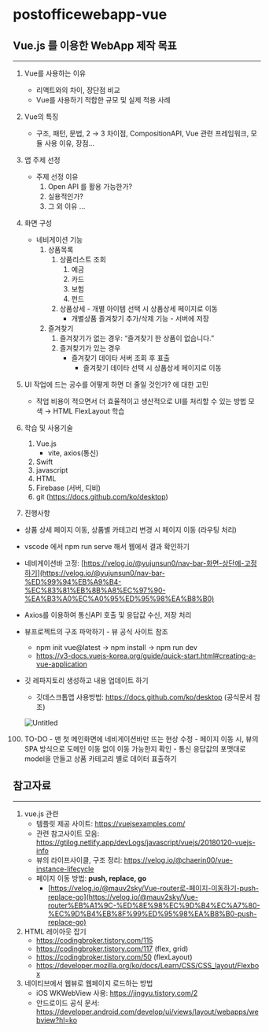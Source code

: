 # postofficewebapp-vue

## Vue.js 를 이용한 WebApp 제작 목표

---

1. Vue를 사용하는 이유
    - 리액트와의 차이, 장단점 비교
    - Vue를 사용하기 적합한 규모 및 실제 적용 사례
2. Vue의 특징
    - 구조, 패턴, 문법, 2 → 3 차이점, CompositionAPI, Vue 관련 프레임워크, 모듈 사용 이유, 장점…
3. 앱 주제 선정
    - 주제 선정 이유
        1. Open API 를 활용 가능한가?
        2. 실용적인가?
        3. 그 외 이유 …
4. 화면 구성
    - 네비게이션 기능
        1. 상품목록
            1. 상품리스트 조회
                1. 예금
                2. 카드
                3. 보험
                4. 펀드
            2. 상품상세 - 개별 아이템 선택 시 상품상세 페이지로 이동
                - 개별상품 즐겨찾기 추가/삭제 기능 - 서버에 저장
        2. 즐겨찾기
            1. 즐겨찾기가 없는 경우: “즐겨찾기 한 상품이 없습니다.”
            2. 즐겨찾기가 있는 경우
                - 즐겨찾기 데이타 서버 조회 후 표출
                    - 즐겨찾기 데이타 선택 시 상품상세 페이지로 이동
5. UI 작업에 드는 공수를 어떻게 하면 더 줄일 것인가? 에 대한 고민
    - 작업 비용이 적으면서 더 효율적이고 생산적으로 UI를 처리할 수 있는 방법 모색 → HTML FlexLayout 학습
6. 학습 및 사용기술
    1. Vue.js
        - vite, axios(통신)
    2. Swift
    3. javascript
    4. HTML
    5. Firebase (서버, 디비)
    6. git (https://docs.github.com/ko/desktop)

99. 진행사항

- 상품 상세 페이지 이동, 상품별 카테고리 변경 시 페이지 이동 (라우팅 처리)
- vscode 에서 npm run serve 해서 웹에서 결과 확인하기
- 네비게이션바 고정: [https://velog.io/@yujunsun0/nav-bar-화면-상단에-고정하기](https://velog.io/@yujunsun0/nav-bar-%ED%99%94%EB%A9%B4-%EC%83%81%EB%8B%A8%EC%97%90-%EA%B3%A0%EC%A0%95%ED%95%98%EA%B8%B0)
- Axios를 이용하여 통신API 호출 및 응답값 수신, 저장 처리
- 뷰프로젝트의 구조 파악하기 - 뷰 공식 사이트 참조
    - npm init vue@latest → npm install → npm run dev
    - https://v3-docs.vuejs-korea.org/guide/quick-start.html#creating-a-vue-application
- 깃 레파지토리 생성하고 내용 업데이트 하기
    - 깃데스크톱앱 사용방법: https://docs.github.com/ko/desktop (공식문서 참조)
    
    ![Untitled](https://prod-files-secure.s3.us-west-2.amazonaws.com/98afc0a3-ad59-4b89-af15-37224ea659bd/aced20a3-63b6-4dc6-bb11-1ba347c28b4d/Untitled.png)
    
100. TO-DO
    - 맨 첫 메인화면에 네비게이션바만 뜨는 현상 수정
    - 페이지 이동 시, 뷰의 SPA 방식으로 도메인 이동 없이 이동 가능한지 확인
    - 통신 응답값의 포맷대로 model을 만들고 상품 카테고리 별로 데이터 표출하기


## 참고자료

---

1. vue.js 관련
    - 템플릿 제공 사이트: https://vuejsexamples.com/
    - 관련 참고사이트 모음: https://gtilog.netlify.app/devLogs/javascript/vuejs/20180120-vuejs-info
    - 뷰의 라이프사이클, 구조 정리: https://velog.io/@chaerin00/vue-instance-lifecycle
    - 페이지 이동 방법: **push, replace, go**
        - [https://velog.io/@mauv2sky/Vue-router로-페이지-이동하기-push-replace-go](https://velog.io/@mauv2sky/Vue-router%EB%A1%9C-%ED%8E%98%EC%9D%B4%EC%A7%80-%EC%9D%B4%EB%8F%99%ED%95%98%EA%B8%B0-push-replace-go)
2. HTML 레이아웃 잡기
    - https://codingbroker.tistory.com/115
    - https://codingbroker.tistory.com/117 (flex, grid)
    - https://codingbroker.tistory.com/50 (flexLayout)
    - https://developer.mozilla.org/ko/docs/Learn/CSS/CSS_layout/Flexbox
3. 네이티브에서 웹뷰로 웹페이지 로드하는 방법
    - iOS WKWebView 사용: https://jingyu.tistory.com/2
    - 안드로이드 공식 문서: https://developer.android.com/develop/ui/views/layout/webapps/webview?hl=ko
